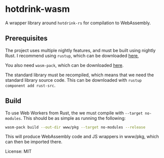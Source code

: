 # hotdrink-wasm

A wrapper library around `hotdrink-rs` for compilation to WebAssembly.

## Prerequisites

The project uses multiple nightly features, and must be built using nightly Rust.
I recommend using `rustup`, which can be downloaded [here](https://rustup.rs/),

You also need `wasm-pack`, which can be downloaded [here](https://rustwasm.github.io/wasm-pack/installer/).

The standard library must be recompiled, which means that we need the standard library source code.
This can be downloaded with `rustup component add rust-src`.

## Build

To use Web Workers from Rust, the we must compile with `--target no-modules`.
This should be as simple as running the following:

```bash
wasm-pack build --out-dir www/pkg --target no-modules --release
```

This will produce WebAssembly code and JS wrappers in www/pkg, which can then be imported there.

License: MIT
